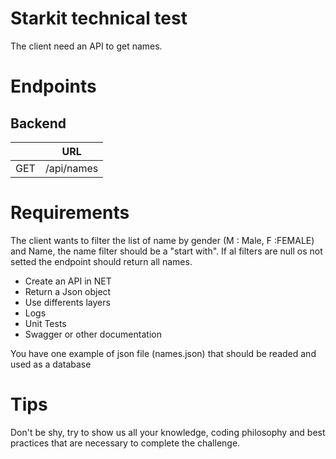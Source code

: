 # Starkit technical test

The client need an API to get names.

# Endpoints

## Backend
| 		                      | URL                                                                |
| --------------------------- | ------------------------------------------------------------------ |
| GET						  | /api/names               										   |

# Requirements
The client wants to filter the list of name by gender (M : Male, F :FEMALE) and Name, the name filter should be a "start with". 
If al filters are null os not setted the endpoint should return all names. 

- Create an API in NET
- Return a Json object
- Use differents layers  
- Logs
- Unit Tests
- Swagger or other documentation

You have one example of json file (names.json) that should be readed and used as a database

# Tips
Don't be shy, try to show us all your knowledge, coding philosophy and best practices that are necessary to complete the challenge. 
